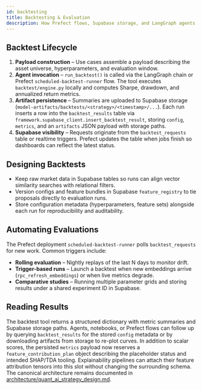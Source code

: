 ```yaml
---
id: backtesting
title: Backtesting & Evaluation
description: How Prefect flows, Supabase storage, and LangGraph agents coordinate strategy evaluation.
---
```


## Backtest Lifecycle

1. **Payload construction** – Use cases assemble a payload describing the asset universe, hyperparameters, and evaluation window.
2. **Agent invocation** – `run_backtest()` is called via the LangGraph chain or Prefect `scheduled-backtest-runner` flow. The tool
   executes `backtest/engine.py` locally and computes Sharpe, drawdown, and annualized return metrics.
3. **Artifact persistence** – Summaries are uploaded to Supabase storage (`model-artifacts/backtests/<strategy>/<timestamp>/...`).
   Each run inserts a row into the `backtest_results` table via `framework.supabase_client.insert_backtest_result`, storing
   `config`, `metrics`, and an `artifacts` JSON payload with storage paths.
4. **Supabase visibility** – Requests originate from the `backtest_requests` table or realtime triggers. Prefect updates the table
   when jobs finish so dashboards can reflect the latest status.

## Designing Backtests

- Keep raw market data in Supabase tables so runs can align vector similarity searches with relational filters.
- Version configs and feature bundles in Supabase `feature_registry` to tie proposals directly to evaluation runs.
- Store configuration metadata (hyperparameters, feature sets) alongside each run for reproducibility and auditability.

## Automating Evaluations

The Prefect deployment `scheduled-backtest-runner` polls `backtest_requests` for new work. Common triggers include:

- **Rolling evaluation** – Nightly replays of the last N days to monitor drift.
- **Trigger-based runs** – Launch a backtest when new embeddings arrive (`rpc_refresh_embeddings`) or when live metrics degrade.
- **Comparative studies** – Running multiple parameter grids and storing results under a shared experiment ID in Supabase.

## Reading Results

The backtest tool returns a structured dictionary with metric summaries and Supabase storage paths. Agents, notebooks, or Prefect
flows can follow up by querying `backtest_results` for the stored `config` metadata or by downloading artifacts from storage to
re-plot curves. In addition to scalar scores, the persisted `metrics` payload now reserves a `feature_contribution_plan` object
describing the placeholder status and intended SHAP/TDA tooling. Explainability pipelines can attach their feature attribution
tensors into this slot without changing the surrounding schema. The canonical architecture remains documented in
[architecture/quant_ai_strategy_design.md](architecture/quant_ai_strategy_design.md).
